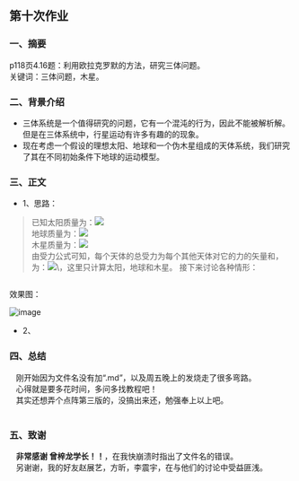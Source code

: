## 第十次作业

### 一、摘要
  p118页4.16题：利用欧拉克罗默的方法，研究三体问题。\
  关键词：三体问题，木星。

### 二、背景介绍
- 三体系统是一个值得研究的问题，它有一个混沌的行为，因此不能被解析解。但是在三体系统中，行星运动有许多有趣的的现象。
- 现在考虑一个假设的理想太阳、地球和一个伪木星组成的天体系统，我们研究了其在不同初始条件下地球的运动模型。

### 三、正文
* 1、思路：
> 已知太阳质量为：![](http://latex.codecogs.com/gif.latex?M_{S}=2.0\times10^{30}kg) \
地球质量为：![](http://latex.codecogs.com/gif.latex?M_{E}=6.0\times10^{24}kg) \
木星质量为：![](http://latex.codecogs.com/gif.latex?M_{J}=1.9\times10^{27}kg) \
由受力公式可知，每个天体的总受力为每个其他天体对它的力的矢量和，为：![](http://latex.codecogs.com/gif.latex?\underset{F^{_{i}}}{\rightarrow}=\sum_{j}^{j\neqi}\frac{Gm_{i}m_{j}}{\left|\underset{r_{j}}{\rightarrow}-\underset{r_{i}}{\rightarrow}\right|^{2}}\cdot\frac{\underset{r_{j}}{\rightarrow}-\underset{r_{i}}{\rightarrow}}{{\left|\underset{r_{j}}{\rightarrow}-\underset{r_{i}}{\rightarrow}\right|}})\，这里只计算太阳，地球和木星。 
接下来讨论各种情形： 
```python

```
效果图：

![image](https://github.com/lilyechoC/compuational_physics_2015301510036/blob/master/02-1.png)

* 2、


### 四、总结
    刚开始因为文件名没有加“.md”，以及周五晚上的发烧走了很多弯路。\
    心得就是要多花时间，多问多找教程吧！\
    其实还想弄个点阵第三版的，没搞出来还，勉强奉上以上吧。\
    
### 五、致谢
    **非常感谢 曾梓龙学长！！**，在我快崩溃时指出了文件名的错误。\
    另谢谢，我的好友赵展艺，方昕，李震宇，在与他们的讨论中受益匪浅。
